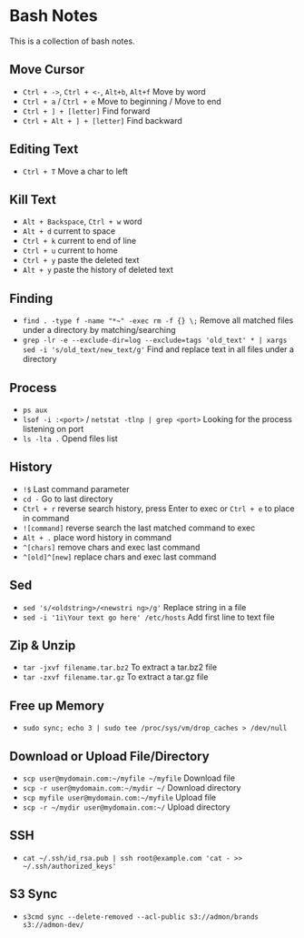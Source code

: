 # Bash Notes

This is a collection of bash notes.

## Move Cursor

* `Ctrl + ->`, `Ctrl + <-`, `Alt+b`, `Alt+f` Move by word
* `Ctrl + a` / `Ctrl + e` Move to beginning / Move to end
* `Ctrl + ] + [letter]` Find forward
* `Ctrl + Alt + ] + [letter]` Find backward

## Editing Text

* `Ctrl + T` Move a char to left

## Kill Text

* `Alt + Backspace`, `Ctrl + w` word
* `Alt + d` current to space
* `Ctrl + k` current to end of line
* `Ctrl + u` current to home
* `Ctrl + y` paste the deleted text
* `Alt + y` paste the history of deleted text

## Finding

* `find . -type f -name "*~" -exec rm -f {} \;` Remove all matched files under a directory by matching/searching 
* `grep -lr -e --exclude-dir=log --exclude=tags 'old_text' * | xargs sed -i 's/old_text/new_text/g'` Find and replace text in all files under a directory

## Process
* `ps aux`
* `lsof -i :<port>` / `netstat -tlnp | grep <port>` Looking for the process listening on port
* `ls -lta .` Opend files list

## History

* `!$` Last command parameter
* `cd -` Go to last directory
* `Ctrl + r` reverse search history, press Enter to exec or `Ctrl + e` to place in command
* `![command]` reverse search the last matched command to exec
* `Alt + .` place word history in command
* `^[chars]` remove chars and exec last command
* `^[old]^[new]` replace chars and exec last command

## Sed

* `sed 's/<oldstring>/<newstri ng>/g'` Replace string in a file
* `sed -i '1i\Your text go here' /etc/hosts` Add first line to text file

## Zip & Unzip

* `tar -jxvf filename.tar.bz2` To extract a tar.bz2 file
* `tar -zxvf filename.tar.gz` To extract a tar.gz file

## Free up Memory

* `sudo sync; echo 3 | sudo tee /proc/sys/vm/drop_caches > /dev/null`

## Download or Upload File/Directory
* `scp user@mydomain.com:~/myfile ~/myfile` Download file
* `scp -r user@mydomain.com:~/mydir ~/` Download directory
* `scp myfile user@mydomain.com:~/myfile` Upload file
* `scp -r ~/mydir user@mydomain.com:~/` Upload directory

## SSH
* `cat ~/.ssh/id_rsa.pub | ssh root@example.com 'cat - >> ~/.ssh/authorized_keys'`

## S3 Sync
* `s3cmd sync --delete-removed --acl-public s3://admon/brands s3://admon-dev/`
